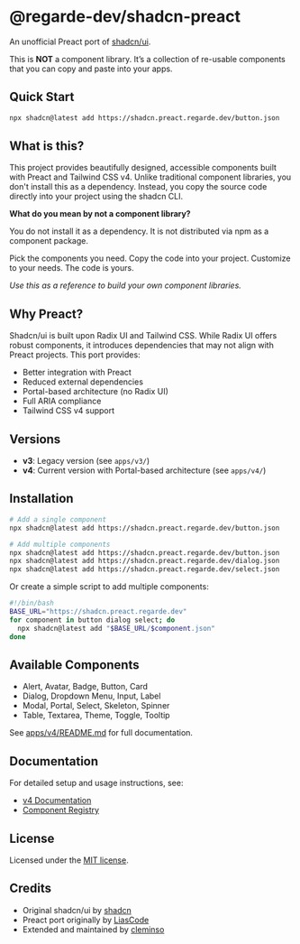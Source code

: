 # @regarde-dev/shadcn-preact

An unofficial Preact port of [shadcn/ui](https://ui.shadcn.com/).

This is **NOT** a component library. It’s a collection of re-usable components that you can copy and paste into your apps.

## Quick Start

```bash
npx shadcn@latest add https://shadcn.preact.regarde.dev/button.json
```

## What is this?

This project provides beautifully designed, accessible components built with Preact and Tailwind CSS v4. Unlike traditional component libraries, you don't install this as a dependency. Instead, you copy the source code directly into your project using the shadcn CLI.

**What do you mean by not a component library?**

You do not install it as a dependency. It is not distributed via npm as a component package.

Pick the components you need. Copy the code into your project. Customize to your needs. The code is yours.

_Use this as a reference to build your own component libraries._

## Why Preact?

Shadcn/ui is built upon Radix UI and Tailwind CSS. While Radix UI offers robust components, it introduces dependencies that may not align with Preact projects. This port provides:

- Better integration with Preact
- Reduced external dependencies
- Portal-based architecture (no Radix UI)
- Full ARIA compliance
- Tailwind CSS v4 support

## Versions

- **v3**: Legacy version (see `apps/v3/`)
- **v4**: Current version with Portal-based architecture (see `apps/v4/`)

## Installation

```bash
# Add a single component
npx shadcn@latest add https://shadcn.preact.regarde.dev/button.json

# Add multiple components
npx shadcn@latest add https://shadcn.preact.regarde.dev/button.json
npx shadcn@latest add https://shadcn.preact.regarde.dev/dialog.json
npx shadcn@latest add https://shadcn.preact.regarde.dev/select.json
```

Or create a simple script to add multiple components:

```bash
#!/bin/bash
BASE_URL="https://shadcn.preact.regarde.dev"
for component in button dialog select; do
  npx shadcn@latest add "$BASE_URL/$component.json"
done
```

## Available Components

- Alert, Avatar, Badge, Button, Card
- Dialog, Dropdown Menu, Input, Label
- Modal, Portal, Select, Skeleton, Spinner
- Table, Textarea, Theme, Toggle, Tooltip

See [apps/v4/README.md](apps/v4/README.md) for full documentation.

## Documentation

For detailed setup and usage instructions, see:

- [v4 Documentation](apps/v4/README.md)
- [Component Registry](https://shadcn.preact.regarde.dev)

## License

Licensed under the [MIT license](LICENSE.md).

## Credits

- Original shadcn/ui by [shadcn](https://twitter.com/shadcn)
- Preact port originally by [LiasCode](https://lias-code.pages.dev)
- Extended and maintained by [cleminso](https://cleminso.xyz)
